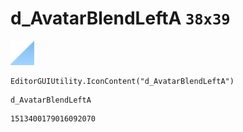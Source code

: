 # d_AvatarBlendLeftA `38x39`
<img src="/img/d_AvatarBlendLeftA.png" width=38 height=39>

``` CSharp
EditorGUIUtility.IconContent("d_AvatarBlendLeftA")
```
```
d_AvatarBlendLeftA
```
```
1513400179016092070
```
